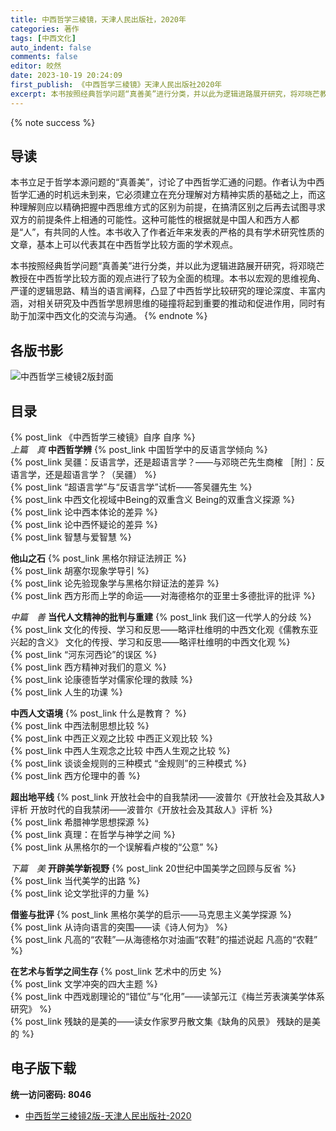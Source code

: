 ```yaml
---
title: 中西哲学三棱镜，天津人民出版社，2020年
categories: 著作
tags: [中西文化]
auto_indent: false
comments: false
editor: 皎然
date: 2023-10-19 20:24:09
first_publish: 《中西哲学三棱镜》天津人民出版社2020年
excerpt: 本书按照经典哲学问题“真善美”进行分类，并以此为逻辑进路展开研究，将邓晓芒教授在中西哲学比较方面的观点进行了较为全面的梳理。本书以宏观的思维视角、严谨的逻辑思路、精当的语言阐释，凸显了中西哲学比较研究的理论深度、丰富内涵，对相关研究及中西哲学思辨思维的碰撞将起到重要的推动和促进作用，同时有助于加深中西文化的交流与沟通。
---
```

{% note success %}
## 导读
本书立足于哲学本源问题的“真善美”，讨论了中西哲学汇通的问题。作者认为中西哲学汇通的时机远未到来，它必须建立在充分理解对方精神实质的基础之上，而这种理解则应以精确把握中西思维方式的区别为前提，在搞清区别之后再去试图寻求双方的前提条件上相通的可能性。这种可能性的根据就是中国人和西方人都是“人”，有共同的人性。本书收入了作者近年来发表的严格的具有学术研究性质的文章，基本上可以代表其在中西哲学比较方面的学术观点。

本书按照经典哲学问题“真善美”进行分类，并以此为逻辑进路展开研究，将邓晓芒教授在中西哲学比较方面的观点进行了较为全面的梳理。本书以宏观的思维视角、严谨的逻辑思路、精当的语言阐释，凸显了中西哲学比较研究的理论深度、丰富内涵，对相关研究及中西哲学思辨思维的碰撞将起到重要的推动和促进作用，同时有助于加深中西文化的交流与沟通。
{% endnote %}

## 各版书影
![中西哲学三棱镜2版封面](/images/中西哲学三棱镜2版封面.jpg)

## 目录
{% post_link 《中西哲学三棱镜》自序 自序 %}<br/>
*上篇　真*
**中西哲学辨**
{% post_link 中国哲学中的反语言学倾向 %}<br/>
{% post_link 吴疆：反语言学，还是超语言学？——与邓晓芒先生商榷 ［附］：反语言学，还是超语言学？（吴疆） %}<br/>
{% post_link “超语言学”与“反语言学”试析——答吴疆先生 %}<br/>
{% post_link 中西文化视域中Being的双重含义 Being的双重含义探源 %}<br/>
{% post_link 论中西本体论的差异  %}<br/>
{% post_link 论中西怀疑论的差异  %}<br/>
{% post_link 智慧与爱智慧  %}<br/>

**他山之石**
{% post_link 黑格尔辩证法辨正  %}<br/>
{% post_link 胡塞尔现象学导引  %}<br/>
{% post_link 论先验现象学与黑格尔辩证法的差异  %}<br/>
{% post_link 西方形而上学的命运——对海德格尔的亚里士多德批评的批评 %}<br/>

*中篇　善*
**当代人文精神的批判与重建**
{% post_link 我们这一代学人的分歧 %}<br/>
{% post_link 文化的传授、学习和反思——略评杜维明的中西文化观《儒教东亚兴起的含义》 文化的传授、学习和反思——略评杜维明的中西文化观 %}<br/>
{% post_link “河东河西论”的误区 %}<br/>
{% post_link 西方精神对我们的意义 %}<br/>
{% post_link 论康德哲学对儒家伦理的救赎 %}<br/>
{% post_link 人生的功课 %}<br/>

**中西人文语境**
{% post_link 什么是教育？ %}<br/>
{% post_link 中西法制思想比较 %}<br/>
{% post_link 中西正义观之比较 中西正义观比较 %}<br/>
{% post_link 中西人生观念之比较 中西人生观之比较 %}<br/>
{% post_link 谈谈金规则的三种模式 “金规则”的三种模式 %}<br/>
{% post_link 西方伦理中的善 %}<br/>

**超出地平线**
{% post_link 开放社会中的自我禁闭——波普尔《开放社会及其敌人》评析 开放时代的自我禁闭——波普尔《开放社会及其敌人》评析 %}<br/>
{% post_link 希腊神学思想探源 %}<br/>
{% post_link 真理：在哲学与神学之间 %}<br/>
{% post_link 从黑格尔的一个误解看卢梭的“公意” %}<br/>

*下篇　美*
**开辟美学新视野**
{% post_link 20世纪中国美学之回顾与反省 %}<br/>
{% post_link 当代美学的出路 %}<br/>
{% post_link 论文学批评的力量 %}<br/>

**借鉴与批评**
{% post_link 黑格尔美学的启示——马克思主义美学探源 %}<br/>
{% post_link 从诗向语言的突围——读《诗人何为》 %}<br/>
{% post_link 凡高的“农鞋”—从海德格尔对油画“农鞋”的描述说起 凡高的“农鞋” %}<br/>

**在艺术与哲学之间生存**
{% post_link 艺术中的历史 %}<br/>
{% post_link 文学冲突的四大主题 %}<br/>
{% post_link 中西戏剧理论的“错位”与“化用”——读邹元江《梅兰芳表演美学体系研究》 %}<br/>
{% post_link 残缺的是美的——读女作家罗丹散文集《缺角的风景》 残缺的是美的 %}<br/>

## 电子版下载
**统一访问密码: 8046**

- [中西哲学三棱镜2版-天津人民出版社-2020](https://url92.ctfile.com/f/21466692-961586400-ca3d68?p=8046)

